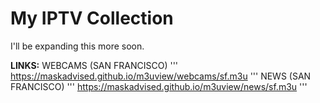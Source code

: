 # My IPTV Collection
I'll be expanding this more soon.

**LINKS:**
WEBCAMS (SAN FRANCISCO)
'''
https://maskadvised.github.io/m3uview/webcams/sf.m3u
'''
NEWS (SAN FRANCISCO)
'''
https://maskadvised.github.io/m3uview/news/sf.m3u
'''
